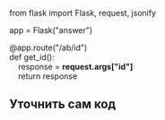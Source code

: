 from flask import Flask, request, jsonify  

app = Flask("answer")  

@app.route("/ab/id")  
def get_id():  
&nbsp;&nbsp;&nbsp;&nbsp;response = **request.args["id"]**  
&nbsp;&nbsp;&nbsp;&nbsp;return response  

## Уточнить сам код 